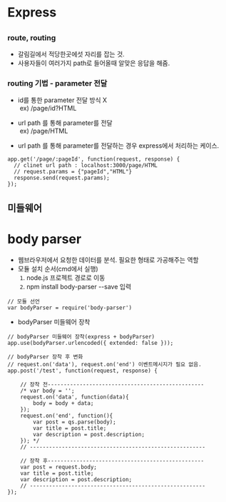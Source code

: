 # Express
##
### route, routing
- 갈림길에서 적당한곳에섯 자리를 잡는 것.
- 사용자들이 여러가지 path로 들어올때 알맞은 응답을 해줌.

### routing 기법 - parameter 전달
- id를 통한 parameter 전달 방식 X    
&nbsp;ex) /page/id?HTML       
- url path 를 통해 parameter를 전달    
&nbsp;ex) /page/HTML       

- url path 를 통해 parameter를 전달하는 경우 express에서 처리하는 케이스.
```
app.get('/page/:pageId', function(request, response) {
  // clinet url path : localhost:3000/page/HTML 
  // request.params = {"pageId","HTML"}
  response.send(request.params);
});
```
## 미들웨어
# body parser
- 웹브라우저에서 요청한 데이터를 분석. 필요한 형태로 가공해주는 역할
- 모듈 설치 순서(cmd에서 실행)    
&nbsp;`1`. node.js 프로젝트 경로로 이동    
&nbsp;`2`. npm install body-parser --save 입력
```
// 모듈 선언
var bodyParser = require('body-parser')
```
- bodyParser 미들웨어 장착
```
// bodyParser 미들웨어 장착(express + bodyParser)
app.use(bodyParser.urlencoded({ extended: false }));
```

```node
// bodyParser 장착 후 변화
// request.on('data'), request.on('end') 이벤트메시지가 필요 없음.
app.post('/test', function(request, response) {
     
    // 장착 전-------------------------------------------------
    /* var body = '';
    request.on('data', function(data){
        body = body + data;
    });
    request.on('end', function(){
        var post = qs.parse(body);
        var title = post.title;
        var description = post.description;
    }); */
    // -------------------------------------------------------
    
    // 장착 후------------------------------------------------- 
    var post = request.body;
    var title = post.title;
    var description = post.description;
    // -------------------------------------------------------
});

```